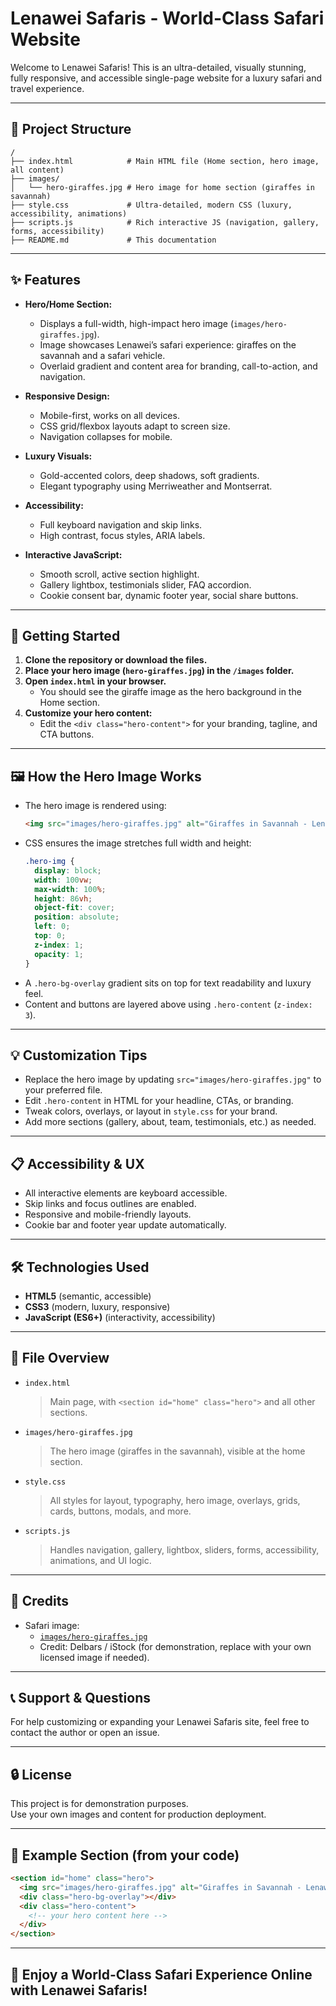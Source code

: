# Lenawei Safaris - World-Class Safari Website

Welcome to Lenawei Safaris! This is an ultra-detailed, visually stunning, fully responsive, and accessible single-page website for a luxury safari and travel experience.

---

## 🦒 Project Structure

```
/
├── index.html            # Main HTML file (Home section, hero image, all content)
├── images/
│   └── hero-giraffes.jpg # Hero image for home section (giraffes in savannah)
├── style.css             # Ultra-detailed, modern CSS (luxury, accessibility, animations)
├── scripts.js            # Rich interactive JS (navigation, gallery, forms, accessibility)
├── README.md             # This documentation
```

---

## ✨ Features

- **Hero/Home Section:**  
  - Displays a full-width, high-impact hero image (`images/hero-giraffes.jpg`).
  - Image showcases Lenawei’s safari experience: giraffes on the savannah and a safari vehicle.
  - Overlaid gradient and content area for branding, call-to-action, and navigation.

- **Responsive Design:**  
  - Mobile-first, works on all devices.
  - CSS grid/flexbox layouts adapt to screen size.
  - Navigation collapses for mobile.

- **Luxury Visuals:**  
  - Gold-accented colors, deep shadows, soft gradients.
  - Elegant typography using Merriweather and Montserrat.

- **Accessibility:**  
  - Full keyboard navigation and skip links.
  - High contrast, focus styles, ARIA labels.

- **Interactive JavaScript:**  
  - Smooth scroll, active section highlight.
  - Gallery lightbox, testimonials slider, FAQ accordion.
  - Cookie consent bar, dynamic footer year, social share buttons.

---

## 🚀 Getting Started

1. **Clone the repository or download the files.**
2. **Place your hero image (`hero-giraffes.jpg`) in the `/images` folder.**
3. **Open `index.html` in your browser.**  
   - You should see the giraffe image as the hero background in the Home section.
4. **Customize your hero content:**  
   - Edit the `<div class="hero-content">` for your branding, tagline, and CTA buttons.

---

## 🖼️ How the Hero Image Works

- The hero image is rendered using:
  ```html
  <img src="images/hero-giraffes.jpg" alt="Giraffes in Savannah - Lenawei Safaris" class="hero-img" />
  ```
- CSS ensures the image stretches full width and height:
  ```css
  .hero-img {
    display: block;
    width: 100vw;
    max-width: 100%;
    height: 86vh;
    object-fit: cover;
    position: absolute;
    left: 0;
    top: 0;
    z-index: 1;
    opacity: 1;
  }
  ```
- A `.hero-bg-overlay` gradient sits on top for text readability and luxury feel.
- Content and buttons are layered above using `.hero-content` (`z-index: 3`).

---

## 💡 Customization Tips

- Replace the hero image by updating `src="images/hero-giraffes.jpg"` to your preferred file.
- Edit `.hero-content` in HTML for your headline, CTAs, or branding.
- Tweak colors, overlays, or layout in `style.css` for your brand.
- Add more sections (gallery, about, team, testimonials, etc.) as needed.

---

## 📋 Accessibility & UX

- All interactive elements are keyboard accessible.
- Skip links and focus outlines are enabled.
- Responsive and mobile-friendly layouts.
- Cookie bar and footer year update automatically.

---

## 🛠️ Technologies Used

- **HTML5** (semantic, accessible)
- **CSS3** (modern, luxury, responsive)
- **JavaScript (ES6+)** (interactivity, accessibility)

---

## 📁 File Overview

- `index.html`  
  > Main page, with `<section id="home" class="hero">` and all other sections.

- `images/hero-giraffes.jpg`  
  > The hero image (giraffes in the savannah), visible at the home section.

- `style.css`  
  > All styles for layout, typography, hero image, overlays, grids, cards, buttons, modals, and more.

- `scripts.js`  
  > Handles navigation, gallery, lightbox, sliders, forms, accessibility, animations, and UI logic.

---

## 🦁 Credits

- Safari image:  
  - [`images/hero-giraffes.jpg`](images/hero-giraffes.jpg)  
  - Credit: Delbars / iStock (for demonstration, replace with your own licensed image if needed).

---

## 📞 Support & Questions

For help customizing or expanding your Lenawei Safaris site, feel free to contact the author or open an issue.

---

## 🔒 License

This project is for demonstration purposes.  
Use your own images and content for production deployment.

---

## 📝 Example Section (from your code)

```html
<section id="home" class="hero">
  <img src="images/hero-giraffes.jpg" alt="Giraffes in Savannah - Lenawei Safaris" class="hero-img" />
  <div class="hero-bg-overlay"></div>
  <div class="hero-content">
    <!-- your hero content here -->
  </div>
</section>
```

---

## 🌟 Enjoy a World-Class Safari Experience Online with Lenawei Safaris!
